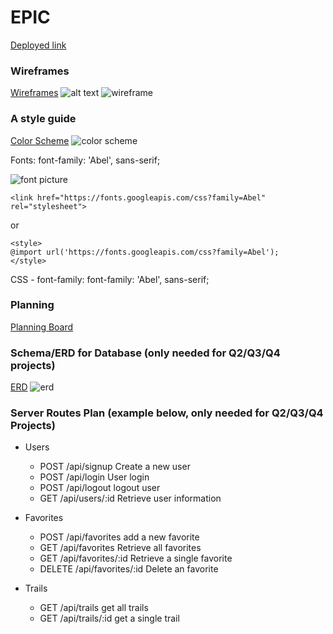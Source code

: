# EPIC

[Deployed link](http://google.com/)

### Wireframes
[Wireframes](https://wireframe.cc/BsPt8U)
![alt text](https://github.com/yogasarak/g106_project_starter/blob/master/Screen%20Shot%202018-12-12%20at%204.07.33%20PM.png)
![wireframe](https://raw.githubusercontent.com/yogasarak/g106_project_starter/master/Screen%20Shot%202018-12-12%20at%204.07.46%20PM.png?token=AAZDvkDZOaFDpzuy8k-bWbvYkB8Ip34iks5cGtYPwA%3D%3D)
### A style guide

[Color Scheme](https://coolors.co/export/png/000000-eae1c0-6a7172-7eb0d3-dd745f)
![color scheme](https://github.com/yogasarak/g106_project_starter/blob/master/color_scheme.png)

Fonts: font-family: 'Abel', sans-serif;

![font picture](https://github.com/yogasarak/g106_project_starter/blob/master/gscreenshot_2018-12-12-162332.png)

```
<link href="https://fonts.googleapis.com/css?family=Abel" rel="stylesheet">
```
or
```
<style>
@import url('https://fonts.googleapis.com/css?family=Abel');
</style>
```

CSS -
font-family: font-family: 'Abel', sans-serif;

### Planning

[Planning Board](https://trello.com/b/Csi3HKPq/epic)


### Schema/ERD for Database (only needed for Q2/Q3/Q4 projects)
[ERD](https://www.lucidchart.com/invitations/accept/b9fa6293-7711-46aa-b517-7f47091f680f)
![erd](https://github.com/yogasarak/g106_project_starter/blob/master/Untitled.png)

### Server Routes Plan (example below, only needed for Q2/Q3/Q4 Projects)

- Users
  - POST /api/signup Create a new user
  - POST /api/login User login
  - POST /api/logout logout user
  - GET /api/users/:id Retrieve user information

- Favorites
  - POST /api/favorites add a new favorite
  - GET /api/favorites Retrieve all favorites
  - GET /api/favorites/:id Retrieve a single favorite
  - DELETE /api/favorites/:id Delete an favorite

- Trails
  - GET /api/trails get all trails
  - GET /api/trails/:id get a single trail
